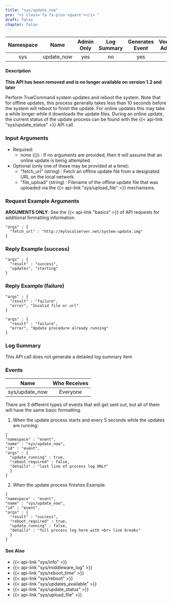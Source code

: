 ```yaml
---
title: "sys/update_now"
pre: "<i class='fa fa-plus-square'></i>	"
draft: false
chapter: false
---
```


| Namespace | Name | Admin Only | Log Summary | Generates Event | Version Added | Version Removed |
|:----------------:|:--------:|:--------:|:--------:|:--------:|:---:|:---:|
| sys | update_now | yes | no | yes | 1 | 1.2 |

#### Description
**This API has been removed and is no longer available on version 1.2 and later**

Perform TrueCommand system updates and reboot the system. Note that for offline updates, this process generally takes less than 10 seconds before the system will reboot to finish the update. For online updates this may take a while longer while it downloads the update files. During an online update, the current status of the update process can be found with the {{< api-link "sys/update_status" >}} API call.

### Input Arguments
* Required:
   * none ({}) : If no arguments are provided, then it will assume that an online update is being attempted.
* Optional (only one of these may be provided at a time):
   * "fetch_url" (string) : Fetch an offline update file from a designated URL on the local network.
   * "file_upload" (string) : Filename of the offline update file that was uploaded via the {{< api-link "sys/upload_file" >}} mechanisms.


### Request Example Arguments
**ARGUMENTS ONLY**: See the {{< api-link "basics" >}} of API requests for additional formatting information.

```
"args" : {
  "fetch_url" : "http://mylocalserver.net/system-update.img"
}
```

### Reply Example (success)
```
"args" : {
  "result" : "success",
  "updates", "starting"
}
```

### Reply Example (failure)
```
"args" : {
  "result" : "failure",
  "error", "Invalid file or url"
}
```

```
"args" : {
  "result" : "failure",
  "error", "Update procedure already running"
}
```

### Log Summary
This API call does not generate a detailed log summary item

### Events
| Name | Who Receives |
|:--------:|:-------------------:|
| sys/update_now | Everyone |

There are 3 different types of events that will get sent out, but all of them will have the same basic formatting.
1. When the update process starts and every 5 seconds while the updates are running:
```
{
"namespace" : "event",
"name" : "sys/update_now",
"id" : "event",
"args" : {
  "update_running" : true,
  "reboot_required" : false,
  "details" : "last line of process log ONLY"
  }
}
```

2. When the update process finishes
Example:
```
{
"namespace" : "event",
"name" : "sys/update_now",
"id" : "event",
"args" : {
  "result" : "success",
  "reboot_required" : true,
  "update_running" : false,
  "details" : "full process log here with <br> line breaks"
  }
}
```

#### See Also
* {{< api-link "sys/info" >}}
* {{< api-link "sys/middleware_log" >}}
* {{< api-link "sys/reboot_time" >}}
* {{< api-link "sys/reboot" >}}
* {{< api-link "sys/updates_available" >}}
* {{< api-link "sys/update_status" >}}
* {{< api-link "sys/upload_file" >}}
